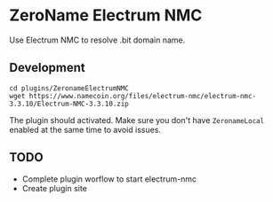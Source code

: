 # ZeroName Electrum NMC

Use Electrum NMC to resolve .bit domain name.

## Development

```
cd plugins/ZeronameElectrumNMC
wget https://www.namecoin.org/files/electrum-nmc/electrum-nmc-3.3.10/Electrum-NMC-3.3.10.zip
```

The plugin should activated. Make sure you don't have `ZeronameLocal` enabled at the same time to avoid issues.

## TODO

- Complete plugin worflow to start electrum-nmc
- Create plugin site
